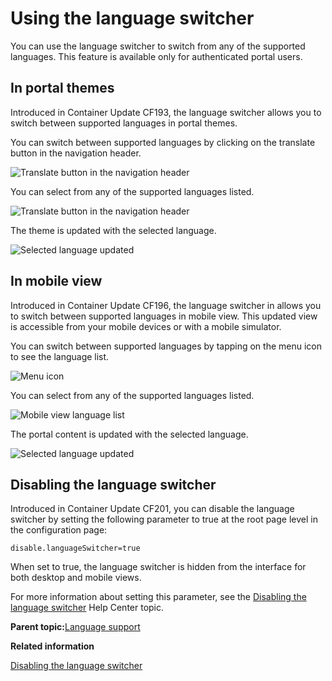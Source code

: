 # Using the language switcher 

You can use the language switcher to switch from any of the supported languages. This feature is available only for authenticated portal users.

## In portal themes

Introduced in Container Update CF193, the language switcher allows you to switch between supported languages in portal themes.

You can switch between supported languages by clicking on the translate button in the navigation header.

![Translate button in the navigation header](../images/lang_switch_theme.png "Translate button in the navigation header")

You can select from any of the supported languages listed.

![Translate button in the navigation header](../images/lang_switch_theme_list.png "Supported languages listed")

The theme is updated with the selected language.

![Selected language updated](../images/lang_switch_theme_updated.png "Selected language updated")

## In mobile view

Introduced in Container Update CF196, the language switcher in allows you to switch between supported languages in mobile view. This updated view is accessible from your mobile devices or with a mobile simulator.

You can switch between supported languages by tapping on the menu icon to see the language list.

![Menu icon](../images/lang_switch_mobile.png "Menu icon")

You can select from any of the supported languages listed.

![Mobile view language list](../images/lang_switch_mobile_list.png "Mobile view language list")

The portal content is updated with the selected language.

![Selected language updated](../images/lang_switch_mobile_updated.png "Selected language updated")

## Disabling the language switcher

Introduced in Container Update CF201, you can disable the language switcher by setting the following parameter to true at the root page level in the configuration page:

```
disable.languageSwitcher=true
```

When set to true, the language switcher is hidden from the interface for both desktop and mobile views.

For more information about setting this parameter, see the [Disabling the language switcher](../wcm/wcm_mngpages_disable_lang_switch.md) Help Center topic.

**Parent topic:**[Language support ](../admin-system/adintern.md)

**Related information**  


[Disabling the language switcher](../wcm/wcm_mngpages_disable_lang_switch.md)

